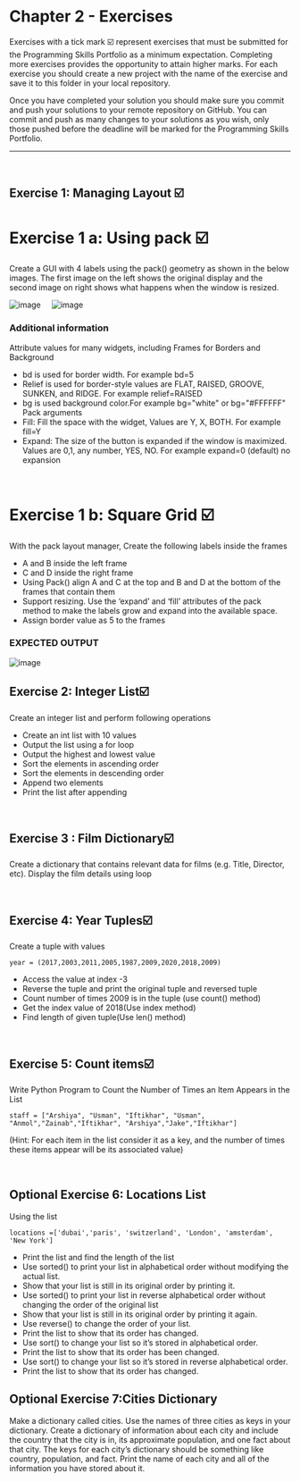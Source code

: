 # Chapter 2 - Exercises
Exercises with a tick mark ☑️ represent exercises that must be submitted for the Programming Skills Portfolio as a minimum expectation. Completing more exercises provides the opportunity to attain higher marks. For each exercise you should create a new project with the name of the exercise and save it to this folder in your local repository.

Once you have completed your solution you should make sure you commit and push your solutions to your remote repository on GitHub. You can commit and push as many changes to your solutions as you wish, only those pushed before the deadline will be marked for the Programming Skills Portfolio.

---
&nbsp;

## Exercise 1: Managing	Layout ☑️ 

# Exercise 1 a: Using pack ☑️ 

Create a GUI with 4 labels using the pack() geometry as shown in the below images. The	first image on the left shows	the	original display and the	second image on right shows	what	happens	when	the	window	is	resized.

![image](https://github.com/a-subhani/CodeLab-II-Python-2023/assets/70882239/961eccd9-0750-4fd5-b553-421e4d0b8d7e)   &nbsp;&nbsp;&nbsp;    ![image](https://github.com/a-subhani/CodeLab-II-Python-2023/assets/70882239/53b0d1f2-b58d-4709-8d5b-ad8b0c908ba8)

### Additional information
Attribute values for many widgets, including Frames for Borders and Background 
- bd is used for border width. For example bd=5
- Relief is used for border-style values are FLAT, RAISED, GROOVE, SUNKEN, and RIDGE. For example relief=RAISED
- bg is used background color.For example bg="white" or bg="#FFFFFF"
&nbsp;
Pack arguments
- Fill: Fill the space with the widget, Values are  Y, X, BOTH. For example fill=Y
- Expand: The size of the button is expanded if the window is maximized. Values are 0,1, any number, YES, NO. For example  expand=0 (default) no expansion

&nbsp;
&nbsp;

# Exercise 1 b: Square Grid ☑️ 	
With	the	pack	layout	manager, Create the following labels inside the frames
- A and B inside the left frame
- C and D inside the right frame
- Using Pack() align  A and C at the top and B and D at the bottom of the frames that contain them
- Support	resizing. Use	the	‘expand’ and	‘fill’ attributes	of	the	pack	method	to	make	the	labels	grow	and	expand	into	the	available	space.
- Assign border value as 5 to the frames	
### EXPECTED OUTPUT
![image](https://github.com/a-subhani/CodeLab-II-Python-2023/assets/70882239/a494c28e-8e84-45d6-8f2f-ce5a90793f28)
&nbsp;
&nbsp;

## Exercise 2: Integer List☑️ 

Create an integer list and perform following operations
- Create an int list with 10 values
- Output the list using a for loop
- Output the highest and lowest value
- Sort the elements in ascending order
- Sort the elements in descending order
- Append two elements 
- Print the list after appending


&nbsp;
&nbsp;
## Exercise 3 : Film Dictionary☑️ 
Create a dictionary that contains relevant data for films (e.g. Title, Director, etc). Display the film details using loop

&nbsp;
&nbsp;
## Exercise 4: Year Tuples☑️ 

Create a tuple with values

```year = (2017,2003,2011,2005,1987,2009,2020,2018,2009)```

- Access the value at index -3
- Reverse the tuple and print the original tuple and reversed tuple 
- Count number of times 2009 is in the tuple (use count() method) 
- Get the index value of 2018(Use index method) 
- Find length of given tuple(Use len() method)

&nbsp;
&nbsp;
## Exercise 5: Count items☑️ 
Write Python Program to Count the Number of Times an Item Appears in the List

```staff = ["Arshiya", "Usman", "Iftikhar", "Usman", "Anmol","Zainab","Iftikhar", "Arshiya","Jake","Iftikhar"]```

(Hint: For each item in the list consider it as a key, and the number of times these items appear will be its associated value)

&nbsp;
&nbsp;
## Optional Exercise 6: Locations List
Using the list 

```locations =['dubai','paris', 'switzerland', 'London', 'amsterdam', 'New York']```

- Print the list and find the length of the list
- Use sorted() to print your list in alphabetical order without modifying the actual list.
- Show that your list is still in its original order by printing it.
- Use sorted() to print your list in reverse alphabetical order without changing the order of the original list
- Show that your list is still in its original order by printing it again.
- Use reverse() to change the order of your list.
- Print the list to show that its order has changed.
- Use sort() to change your list so it’s stored in alphabetical order.
- Print the list to show that its order has been changed.
- Use sort() to change your list so it’s stored in reverse alphabetical order.
- Print the list to show that its order has changed.
&nbsp;
&nbsp;
## Optional Exercise 7:Cities Dictionary
Make a dictionary called cities. Use the names of three cities as keys in your dictionary. Create a dictionary of information about each city and include the country that the city is in, its approximate population, and one fact about that city. The keys for each city’s dictionary should be something like country, population, and fact. Print the name of each city and all of the information you have stored about it.
